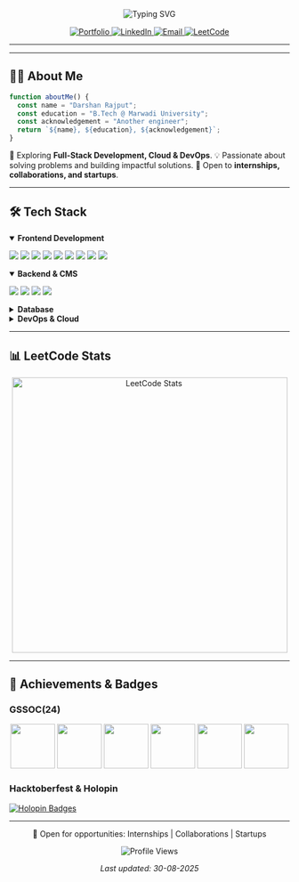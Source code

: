 <div align="center">
  <img src="https://readme-typing-svg.herokuapp.com/?color=0e6efd&center=true&vCenter=true&width=480&lines=Hi+there%2C+I'm+Darshan+Rajput;Full-Stack+Developer;Always+Learning+🚀+Always+Building" alt="Typing SVG" />

  <div style="margin-top: 15px;">
    <a href="https://bento.me/darshan3690" target="_blank">
      <img src="https://img.shields.io/badge/Portfolio-0e6efd?style=for-the-badge&logo=firefox&logoColor=white" alt="Portfolio" />
    </a>
    <a href="https://www.linkedin.com/in/darshan-rajput-4b0b23288/" target="_blank">
      <img src="https://img.shields.io/badge/LinkedIn-0e6efd?style=for-the-badge&logo=linkedin&logoColor=white" alt="LinkedIn" />
    </a>
    <a href="mailto:darshan.rajput369@gmail.com">
      <img src="https://img.shields.io/badge/Email-0e6efd?style=for-the-badge&logo=gmail&logoColor=white" alt="Email" />
    </a>
    <a href="https://leetcode.com/Doremon3690/">
      <img src="https://img.shields.io/badge/LeetCode-85%2B-0e6efd?style=for-the-badge&logo=leetcode&logoColor=white" alt="LeetCode" />
    </a>
  </div>
</div>

---



---

## 👨‍💻 About Me

```javascript
function aboutMe() {
  const name = "Darshan Rajput";
  const education = "B.Tech @ Marwadi University";
  const acknowledgement = "Another engineer";
  return `${name}, ${education}, ${acknowledgement}`;
}
```

🌱 Exploring **Full-Stack Development, Cloud & DevOps**.
💡 Passionate about solving problems and building impactful solutions.
🤝 Open to **internships, collaborations, and startups**.

---

## 🛠️ Tech Stack

<details open>
<summary><b>Frontend Development</b></summary>

<p>
  <img src="https://img.shields.io/badge/React-0e6efd?style=for-the-badge&logo=react&logoColor=white" />
  <img src="https://img.shields.io/badge/Next.js-0e6efd?style=for-the-badge&logo=next.js&logoColor=white" />
  <img src="https://img.shields.io/badge/TypeScript-0e6efd?style=for-the-badge&logo=typescript&logoColor=white" />
  <img src="https://img.shields.io/badge/JavaScript-0e6efd?style=for-the-badge&logo=javascript&logoColor=white" />
  <img src="https://img.shields.io/badge/Tailwind_CSS-0e6efd?style=for-the-badge&logo=tailwind-css&logoColor=white" />
  <img src="https://img.shields.io/badge/HTML5-0e6efd?style=for-the-badge&logo=html5&logoColor=white" />
  <img src="https://img.shields.io/badge/CSS3-0e6efd?style=for-the-badge&logo=css3&logoColor=white" />
  <img src="https://img.shields.io/badge/Bootstrap-0e6efd?style=for-the-badge&logo=bootstrap&logoColor=white" />
  <img src="https://img.shields.io/badge/GraphQL-0e6efd?style=for-the-badge&logo=graphql&logoColor=white" />
</p>
</details>

<details open>
<summary><b>Backend & CMS</b></summary>

<p>
  <img src="https://img.shields.io/badge/Node.js-0e6efd?style=for-the-badge&logo=node.js&logoColor=white" />
  <img src="https://img.shields.io/badge/Express-0e6efd?style=for-the-badge&logo=express&logoColor=white" />
  <img src="https://img.shields.io/badge/Prisma-0e6efd?style=for-the-badge&logo=prisma&logoColor=white" />
  <img src="https://img.shields.io/badge/Python-0e6efd?style=for-the-badge&logo=python&logoColor=white" />
</p>
</details>

<details>
<summary><b>Database</b></summary>

<p>
  <img src="https://img.shields.io/badge/PostgreSQL-0e6efd?style=for-the-badge&logo=postgresql&logoColor=white" />
  <img src="https://img.shields.io/badge/MongoDB-0e6efd?style=for-the-badge&logo=mongodb&logoColor=white" />
  <img src="https://img.shields.io/badge/Firebase-0e6efd?style=for-the-badge&logo=firebase&logoColor=white" />
</p>
</details>

<details>
<summary><b>DevOps & Cloud</b></summary>

<p>
  <img src="https://img.shields.io/badge/AWS-0e6efd?style=for-the-badge&logo=amazon-aws&logoColor=white" />
  <img src="https://img.shields.io/badge/GitHub_Actions-0e6efd?style=for-the-badge&logo=github-actions&logoColor=white" />
  <img src="https://img.shields.io/badge/Vercel-0e6efd?style=for-the-badge&logo=vercel&logoColor=white" />
</p>
</details>

---

## 📊 LeetCode Stats

<div align="center">
  <a href="https://leetcode.com/Doremon3690/" target="_blank">
    <img alt="LeetCode Stats" src="https://leetcard.jacoblin.cool/Doremon3690?theme=tokyonight&font=Nunito&ext=heatmap" width="495" />
  </a>
</div>

---

## 🏅 Achievements & Badges

### GSSOC(24)

<div align='center'>
  <img src="https://raw.githubusercontent.com/GSSoC24/Postman-Challenge/main/docs/assets/Postman%20White.png" width="80px" />
  <img src="https://raw.githubusercontent.com/GSSoC24/Postman-Challenge/main/docs/assets/1.png" width="80px" />
  <img src="https://raw.githubusercontent.com/GSSoC24/Postman-Challenge/main/docs/assets/2.png" width="80px" />
  <img src="https://raw.githubusercontent.com/GSSoC24/Postman-Challenge/main/docs/assets/3.png" width="80px" />
  <img src="https://raw.githubusercontent.com/GSSoC24/Postman-Challenge/main/docs/assets/4.png" width="80px" />
  <img src="https://raw.githubusercontent.com/GSSoC24/Postman-Challenge/main/docs/assets/5.png" width="80px" />
</div>

### Hacktoberfest & Holopin

[![Holopin Badges](https://holopin.me/darshan3690)](https://holopin.io/@darshan3690)

---

<div align="center">
  <p>💼 Open for opportunities: Internships | Collaborations | Startups</p>
  <img src="https://komarev.com/ghpvc/?username=Darshan3690&style=for-the-badge&color=0e6efd" alt="Profile Views" />
  <p><i>Last updated: 30-08-2025</i></p>
</div>
